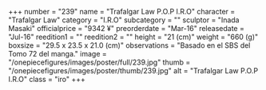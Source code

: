 +++
number = "239"
name = "Trafalgar Law P.O.P I.R.O"
character = "Trafalgar Law"
category = "I.R.O"
subcategory = ""
sculptor = "Inada Masaki"
officialprice = "9342 ¥"
preorderdate = "Mar-16"
releasedate = "Jul-16"
reedition1 = ""
reedition2 = ""
height = "21 (cm)"
weight = "660 (g)"
boxsize = "29.5 x 23.5 x 21.0 (cm)"
observations = "Basado en el SBS del Tomo 72 del manga."
image = "/onepiecefigures/images/poster/full/239.jpg"
thumb = "/onepiecefigures/images/poster/thumb/239.jpg"
alt = "Trafalgar Law P.O.P I.R.O"
class = "iro"
+++
